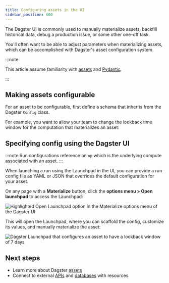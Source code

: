 ```yaml
---
title: Configuring assets in the UI
sidebar_position: 600
---
```


The Dagster UI is commonly used to manually materialize assets, backfill historical data, debug a production issue, or some other one-off task.

You'll often want to be able to adjust parameters when materializing assets, which can be accomplished with Dagster's asset configuration system.

:::note

This article assume familiarity with [assets](/guides/build/assets/defining-assets) and [Pydantic](https://docs.pydantic.dev/latest/).

:::


## Making assets configurable

For an asset to be configurable, first define a schema that inherits from the Dagster `Config` class.

For example, you want to allow your team to change the lookback time window for the computation that materializes an asset:

<CodeExample path="docs_beta_snippets/docs_beta_snippets/guides/data-modeling/configuring-assets/config-schema.py" language="python" />

## Specifying config using the Dagster UI

:::note
Run configurations reference an `op` which is the underlying compute associated with an asset.
:::

When launching a run using the Launchpad in the UI, you can provide a run config file as YAML or JSON that overrides the default configuration for your asset.

On any page with a **Materialize** button, click the **options menu > Open launchpad** to access the Launchpad:

![Highlighted Open Launchpad option in the Materialize options menu of the Dagster UI](/images/guides/build/assets/configuring-assets-in-the-ui/open-launchpad.png)

This will open the Launchpad, where you can scaffold the config, customize its values, and manually materialize the asset:

![Dagster Launchpad that configures an asset to have a lookback window of 7 days](/images/guides/build/assets/configuring-assets-in-the-ui/look-back-7.png)

## Next steps

- Learn more about Dagster [assets](/guides/build/assets/)
- Connect to external [APIs](/guides/build/external-resources/connecting-to-apis) and [databases](/guides/build/external-resources/connecting-to-databases) with resources
